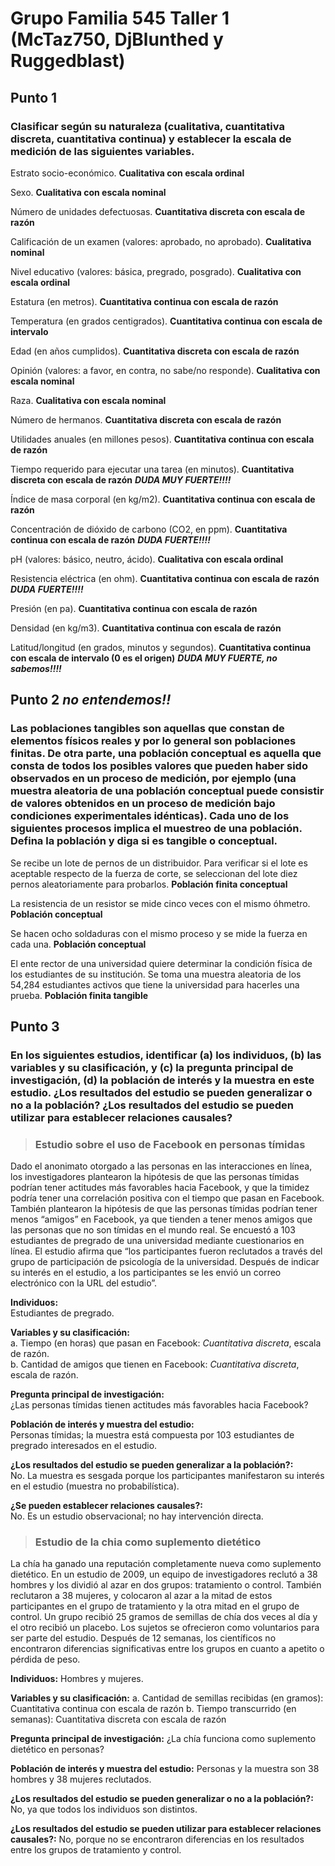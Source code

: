 # Grupo Familia 545 Taller 1 (McTaz750, DjBlunthed y Ruggedblast)

## Punto 1
### Clasificar según su naturaleza (cualitativa, cuantitativa discreta, cuantitativa continua) y establecer la escala de medición de las siguientes variables.


Estrato socio-económico. **Cualitativa con escala ordinal**

Sexo. **Cualitativa con escala nominal**

Número de unidades defectuosas. **Cuantitativa discreta con escala de razón**

Calificación de un examen (valores: aprobado, no aprobado). **Cualitativa nominal**

Nivel educativo (valores: básica, pregrado, posgrado). **Cualitativa con escala ordinal**

Estatura (en metros). **Cuantitativa continua con escala de razón**

Temperatura (en grados centigrados). **Cuantitativa continua con escala de intervalo**

Edad (en años cumplidos). **Cuantitativa discreta con escala de razón**

Opinión (valores: a favor, en contra, no sabe/no responde). **Cualitativa con escala nominal**

Raza. **Cualitativa con escala nominal**

Número de hermanos. **Cuantitativa discreta con escala de razón**

Utilidades anuales (en millones pesos). **Cuantitativa continua con escala de razón**

Tiempo requerido para ejecutar una tarea (en minutos). **Cuantitativa discreta con escala de razón** ***DUDA MUY FUERTE!!!!***

Índice de masa corporal (en kg/m2). **Cuantitativa continua con escala de razón**

Concentración de dióxido de carbono (CO2, en ppm). **Cuantitativa continua con escala de razón** ***DUDA FUERTE!!!!***

pH (valores: básico, neutro, ácido). **Cualitativa con escala ordinal**

Resistencia eléctrica (en ohm). **Cuantitativa continua con escala de razón** ***DUDA FUERTE!!!!***

Presión (en pa). **Cuantitativa continua con escala de razón**

Densidad (en kg/m3). **Cuantitativa continua con escala de razón**

Latitud/longitud (en grados, minutos y segundos). **Cuantitativa continua con escala de intervalo (0 es el origen)**  ***DUDA MUY FUERTE, no sabemos!!!!***

## Punto 2 ***no entendemos!!***
### Las poblaciones tangibles son aquellas que constan de elementos físicos reales y por lo general son poblaciones finitas. De otra parte, una población conceptual es aquella que consta de todos los posibles valores que pueden haber sido observados en un proceso de medición, por ejemplo (una muestra aleatoria de una población conceptual puede consistir de valores obtenidos en un proceso de medición bajo condiciones experimentales idénticas). Cada uno de los siguientes procesos implica el muestreo de una población. Defina la población y diga si es tangible o conceptual.

Se recibe un lote de pernos de un distribuidor. Para verificar si el lote es aceptable respecto de la fuerza de corte, se seleccionan del lote diez pernos aleatoriamente 
para probarlos. **Población finita conceptual**

La resistencia de un resistor se mide cinco veces con el mismo óhmetro. **Población conceptual**

Se hacen ocho soldaduras con el mismo proceso y se mide la fuerza en cada una. **Población conceptual**

El ente rector de una universidad quiere determinar la condición física de los estudiantes de su institución. Se toma una muestra aleatoria de los 54,284 estudiantes activos que tiene la universidad para hacerles una prueba. **Población finita tangible**


## Punto 3

### En los siguientes estudios, identificar (a) los individuos, (b) las variables y su clasificación, y (c) la pregunta principal de investigación, (d) la población de interés y la muestra en este estudio. ¿Los resultados del estudio se pueden generalizar o no a la población? ¿Los resultados del estudio se pueden utilizar para establecer relaciones causales?

> ### Estudio sobre el uso de Facebook en personas tímidas

Dado el anonimato otorgado a las personas en las interacciones en línea, los investigadores plantearon la hipótesis de que las personas tímidas podrían tener actitudes más favorables hacia Facebook, y que la timidez podría tener una correlación positiva con el tiempo que pasan en Facebook. También plantearon la hipótesis de que las personas tímidas podrían tener menos “amigos” en Facebook, ya que tienden a tener menos amigos que las personas que no son tímidas en el mundo real. Se encuestó a 103 estudiantes de pregrado de una universidad mediante cuestionarios en línea. El estudio afirma que “los participantes fueron reclutados a través del grupo de participación de psicología de la universidad. Después de indicar su interés en el estudio, a los participantes se les envió un correo electrónico con la URL del estudio”.

**Individuos:**  
Estudiantes de pregrado.

**Variables y su clasificación:**  
a. Tiempo (en horas) que pasan en Facebook: *Cuantitativa discreta*, escala de razón.  
b. Cantidad de amigos que tienen en Facebook: *Cuantitativa discreta*, escala de razón.

**Pregunta principal de investigación:**  
¿Las personas tímidas tienen actitudes más favorables hacia Facebook?

**Población de interés y muestra del estudio:**  
Personas tímidas; la muestra está compuesta por 103 estudiantes de pregrado interesados en el estudio.

**¿Los resultados del estudio se pueden generalizar a la población?:**  
No. La muestra es sesgada porque los participantes manifestaron su interés en el estudio (muestra no probabilística).

**¿Se pueden establecer relaciones causales?:**  
No. Es un estudio observacional; no hay intervención directa.


> ### Estudio de la chia como suplemento dietético

La chía ha ganado una reputación completamente nueva como suplemento dietético. En un estudio de 2009, un equipo de investigadores reclutó a 38 hombres y los dividió al azar en dos grupos: tratamiento o control. También reclutaron a 38 mujeres, y colocaron al azar a la mitad de estos participantes en el grupo de tratamiento y la otra mitad en el grupo de control. Un grupo recibió 25 gramos de semillas de chía dos veces al día y el otro recibió un placebo. Los sujetos se ofrecieron como voluntarios para ser parte del estudio. Después de 12 semanas, los científicos no encontraron diferencias significativas entre los grupos en cuanto a apetito o pérdida de peso.

**Individuos:** Hombres y mujeres.

**Variables y su clasificación:**
a. Cantidad de semillas recibidas (en gramos): Cuantitativa continua con escala de razón
b. Tiempo transcurrido (en semanas): Cuantitativa discreta con escala de razón

**Pregunta principal de investigación:** ¿La chía funciona como suplemento dietético en personas?

**Población de interés y muestra del estudio:** Personas y la muestra son 38 hombres y 38 mujeres reclutados.

**¿Los resultados del estudio se pueden generalizar o no a la población?:** No, ya que todos los individuos son distintos.    

**¿Los resultados del estudio se pueden utilizar para establecer relaciones causales?:** No, porque no se encontraron diferencias en los resultados entre los grupos de tratamiento y control.
